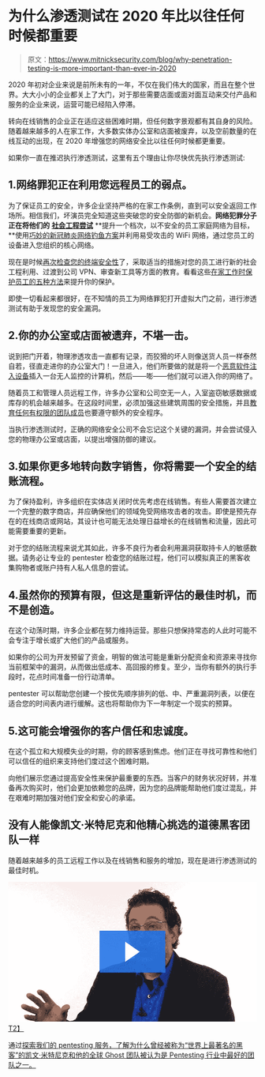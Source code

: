 # 为什么渗透测试在 2020 年比以往任何时候都重要

> 原文：<https://www.mitnicksecurity.com/blog/why-penetration-testing-is-more-important-than-ever-in-2020>

2020 年初对企业来说是前所未有的一年，不仅在我们伟大的国家，而且在整个世界。大大小小的企业都关上了大门，对于那些需要店面或面对面互动来交付产品和服务的企业来说，运营可能已经陷入停滞。

转向在线销售的企业正在适应这些困难时期，但任何数字景观都有其自身的风险。随着越来越多的人在家工作，大多数实体办公室和店面被废弃，以及空前数量的在线互动的出现，在 2020 年增强您的网络安全比以往任何时候都更重要。

如果你一直在推迟执行渗透测试，这里有五个理由让你尽快优先执行渗透测试:

## 1.网络罪犯正在利用您远程员工的弱点。

为了保证员工的安全，许多企业坚持严格的在家工作条例，直到可以安全返回工作场所。相信我们，坏演员完全知道这些突破您的安全防御的新机会。**网络犯罪分子正在将他们的** [**社会工程尝试**](https://www.mitnicksecurity.com/blog/ways-hackers-use-social-engineering-to-trick-your-employees) **提升一个档次，以不安全的员工家庭网络为目标，**使用[巧妙的新冠肺炎网络钓鱼方案](https://www.mitnicksecurity.com/blog/2-ways-hackers-may-trick-you-using-covid-19-phishing-schemes)并利用易受攻击的 WiFi 网络，通过您员工的设备进入您组织的核心网络。

现在是时候[再次检查您的终端安全性](https://www.mitnicksecurity.com/blog/endpoint-security-and-remote-work-5-considerations-for-remote-users)了，采取适当的措施对您的员工进行新的社会工程利用、过渡到公司 VPN、审查新工具等方面的教育。看看这些[在家工作时保护员工的五种方法](https://www.mitnicksecurity.com/blog/5-ways-to-secure-your-workforce-when-working-from-hom)来提升你的保护。

即使一切看起来都很好，在不知情的员工为网络罪犯打开虚拟大门之前，进行渗透测试有助于发现您的安全漏洞。

## 2.你的办公室或店面被遗弃，不堪一击。

说到把门开着，物理渗透攻击一直都有记录，而狡猾的坏人则像送货人员一样泰然自若，径直走进你的办公室大门！一旦进入，他们所要做的就是将一个[恶意软件注入设备](https://www.mitnicksecurity.com/blog/the-latest-malware-threat-the-usb-ninja-cable)插入一台无人监控的计算机，然后——嘭——他们就可以进入你的网络了。

随着员工和管理人员远程工作，许多办公室和公司空无一人，入室盗窃敏感数据或库存的机会越来越多。在这段时间里，必须加强这些建筑周围的安全措施，并且[教育任何有权限的团队成员](https://www.mitnicksecurity.com/blog/5-common-hacking-techniques-for-2020)也要遵守额外的安全程序。

当执行渗透测试时，正确的网络安全公司不会忘记这个关键的漏洞，并会尝试侵入您的物理办公室或店面，以提出增强防御的建议。

## 3.如果你更多地转向数字销售，你将需要一个安全的结账流程。

为了保持盈利，许多组织在实体店关闭时优先考虑在线销售。有些人需要首次建立一个完整的数字商店，并应确保他们的领域免受网络攻击者的攻击。即使是预先存在的在线商店或网站，其设计也可能无法处理日益增长的在线销售和流量，因此可能需要重要的更新。

对于您的结账流程来说尤其如此，许多不良行为者会利用漏洞获取持卡人的敏感数据。请务必让专业的 pentester 检查您的结账过程，他们可以模拟真正的黑客收集购物者或账户持有人私人信息的尝试。

## 4.虽然你的预算有限，但这是重新评估的最佳时机，而不是创造。

在这个动荡时期，许多企业都在努力维持运营。那些只想保持常态的人此时可能不会专注于增长或扩大他们的产品或服务。

如果你的公司为开发预留了资金，明智的做法可能是重新分配资金和资源来寻找你当前框架中的漏洞，从而做出低成本、高回报的修复。至少，当你有额外的执行手段时，花点时间准备一份行动清单。

pentester 可以帮助您创建一个按优先顺序排列的低、中、严重漏洞列表，以便在适合您的时间表内进行缓解。这也将帮助你为下一年制定一个现实的预算。

## 5.这可能会增强你的客户信任和忠诚度。

在这个孤立和大规模失业的时期，你的顾客感到焦虑。他们正在寻找可靠性和他们可以信任的组织来支持他们度过这个困难时期。

向他们展示您通过提高安全性来保护最重要的东西。当客户的财务状况好转，并准备再次购买时，他们会更加依赖您的品牌，因为您的品牌能帮助他们度过混乱，并在艰难时期加强对他们安全和安心的承诺。

## 没有人能像凯文·米特尼克和他精心挑选的道德黑客团队一样

随着越来越多的员工远程工作以及在线销售和服务的增加，现在是进行渗透测试的最佳时机。

[![](img/06b9b4f99662ffe62a5d9d6e6625da92.png)T2】](https://mitnicksecurity.wistia.com/medias/nimvad5otb?wvideo=nimvad5otb)

通过[探索我们的 pentesting 服务，了解为什么曾经被称为“世界上最著名的黑客”的凯文·米特尼克和他的全球 Ghost 团队被认为是 Pentesting 行业中最好的团队之一。](https://www.mitnicksecurity.com/penetration-testing)